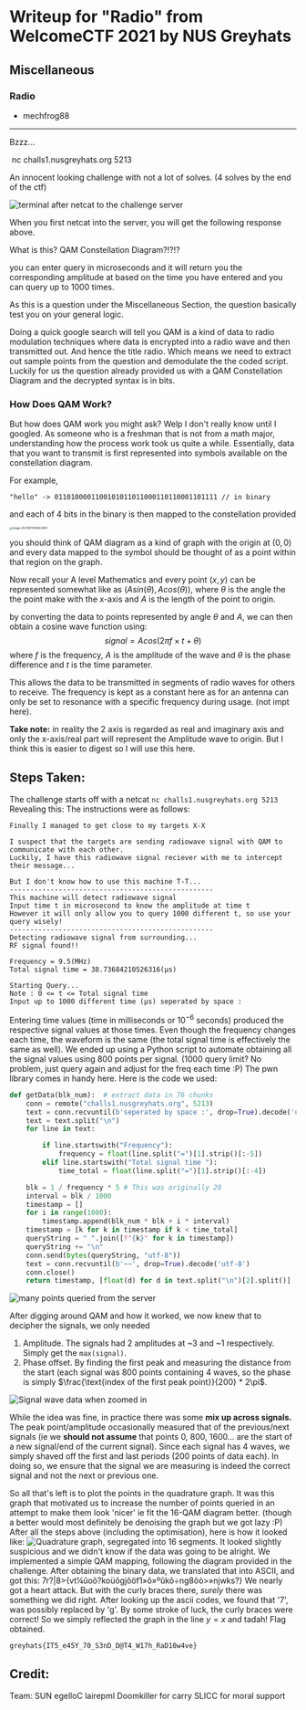 ﻿# Writeup for "Radio" from WelcomeCTF 2021 by NUS Greyhats

## Miscellaneous 

### Radio
- mechfrog88
------

Bzzz...

​    nc challs1.nusgreyhats.org 5213



An innocent looking challenge with not a lot of solves. (4 solves by the end of the ctf)

![terminal after netcat to the challenge server](https://cdn.discordapp.com/attachments/426724533295251458/876423542743400508/image-20210815181905983.png)

When you first netcat into the server, you will get the following response above. 

What is this? QAM Constellation Diagram?!?!? 

you can enter query in microseconds and it will return you the corresponding amplitude at based on the time you have entered and you can query up to 1000 times. 

As this is a question under the Miscellaneous Section, the question basically test you on your general logic. 

Doing a quick google search will tell you QAM is a kind of data to radio modulation techniques  where data is encrypted into a radio wave and then transmitted out. And hence the title radio. Which means we need to extract out sample points from the question and demodulate the the coded script. Luckily for us the question already provided us with a QAM Constellation Diagram and the decrypted syntax is in bits. 

### How Does QAM Work?

But how does QAM work you might ask? Welp I don't really know until I googled. As someone who is a freshman that is not from a math major, understanding how the process work took us quite a while. Essentially, data that you want to transmit is first represented into symbols available on the constellation diagram. 

For example, 

`"hello" -> 0110100001100101011011000110110001101111 // in binary`

and each of 4 bits in the binary is then mapped to the constellation provided 

<img src="https://media.discordapp.net/attachments/426724533295251458/876423575882592286/image-20210815184622469.png" alt="image-20210815184622469" style="zoom:33%;" />

you should think of QAM diagram as a kind of graph with the origin at $(0,0)$​ and every data mapped to the symbol should be thought of as a point within that region on the graph.

Now recall your A level Mathematics and every point $(x,y)$​ can be represented somewhat like as  $(Asin(\theta),Acos(\theta) )$ ​, where $\theta$​​ is the angle the the point make with the x-axis and $A$ is the length of the point to origin.

by converting the data to points represented by angle $\theta$ and $A$, we can then obtain a cosine wave function using: 
$$
signal = Acos(2\pi f \times t + \theta)
$$
where $f$ is the frequency, $A$ is the amplitude of the wave and $\theta$ is the phase difference and $t$ is the time parameter. 

This allows the data to be transmitted in segments of radio waves for others to receive. The frequency is kept as a constant here as for an antenna can only be set to resonance with a specific frequency during usage. (not impt here).

**Take note:** in reality the 2 axis is regarded as real and imaginary axis and only the x-axis/real part will represent the Amplitude wave to origin. But I think this is easier to digest so I will use this here. 

## Steps Taken:
The challenge starts off with a netcat ```nc challs1.nusgreyhats.org 5213```
Revealing this:
The instructions were as follows:

```
Finally I managed to get close to my targets X-X

I suspect that the targets are sending radiowave signal with QAM to communicate with each other.
Luckily, I have this radiowave signal reciever with me to intercept their message...

But I don't know how to use this machine T-T...
--------------------------------------------------
This machine will detect radiowave signal
Input time t in microsecond to know the amplitude at time t
However it will only allow you to query 1000 different t, so use your query wisely!
--------------------------------------------------
Detecting radiowave signal from surrounding...
RF signal found!!

Frequency = 9.5(MHz)
Total signal time = 38.73684210526316(μs)

Starting Query...
Note : 0 <= t <= Total signal time
Input up to 1000 different time (μs) seperated by space :
```
Entering time values (time in milliseconds or $10^{-6}$ seconds) produced the respective signal values at those times. Even though the frequency changes each time, the waveform is the same (the total signal time is effectively the same as well). We ended up using a Python script to automate obtaining all the signal values using 800 points per signal. (1000 query limit? No problem, just query again and adjust for the freq each time :P) The pwn library comes in handy here. Here is the code we used:
```Python
def getData(blk_num):  # extract data in 76 chunks
    conn = remote("challs1.nusgreyhats.org", 5213)
    text = conn.recvuntil(b'seperated by space :', drop=True).decode('utf-8')
    text = text.split("\n")
    for line in text:

        if line.startswith("Frequency"):
            frequency = float(line.split("=")[1].strip()[:-5])
        elif line.startswith("Total signal time "):
            time_total = float(line.split("=")[1].strip()[:-4])

    blk = 1 / frequency * 5 # This was originally 20
    interval = blk / 1000
    timestamp = []
    for i in range(1000):
        timestamp.append(blk_num * blk + i * interval)
    timestamp = [k for k in timestamp if k < time_total]
    queryString = " ".join([f"{k}" for k in timestamp])
    queryString += "\n"
    conn.send(bytes(queryString, "utf-8"))
    text = conn.recvuntil(b'~~', drop=True).decode('utf-8')
    conn.close()
    return timestamp, [float(d) for d in text.split("\n")[2].split()]
```
![many points queried from the server](https://media.discordapp.net/attachments/426724533295251458/876424612534173726/unknown.png?width=740&height=591)

After digging around QAM and how it worked, we now knew that to decipher the signals, we only needed

 1. Amplitude. The signals had 2 amplitudes at ~3 and ~1 respectively. Simply get the `max(signal)`.
 2. Phase offset. By finding the first peak and measuring the distance from the start (each signal was 800 points containing 4 waves, so the phase is simply $\frac{\text{index of the first peak point}}{200} * 2\pi$. 

![Signal wave data when zoomed in](https://media.discordapp.net/attachments/426724533295251458/876424783485603880/unknown.png?width=701&height=592)

While the idea was fine, in practice there was some **mix up across signals.**
The peak point/amplitude occasionally measured that of the previous/next signals (ie we **should not assume** that points 0, 800, 1600... are the start of a new signal/end of the current signal). Since each signal has 4 waves, we simply shaved off the first and last periods (200 points of data each). In doing so, we ensure that the signal we are measuring is indeed the correct signal and not the next or previous one.

So all that's left is to plot the points in the quadrature graph. It was this graph that motivated us to increase the number of points queried in an attempt to make them look 'nicer' ie fit the 16-QAM diagram better. (though a better would most definitely be denoising the graph but we got lazy :P) After all the steps above (including the optimisation), here is how it looked like:
![Quadrature graph, segregated into 16 segments.](https://media.discordapp.net/attachments/426724533295251458/876422859361251348/unknown.png?width=810&height=591)
It looked slightly suspicious and we didn't know if the data was going to be alright. We implemented a simple QAM mapping, following the diagram provided in the challenge. After obtaining the binary data, we translated that into ASCII, and got this:
7r?|8>{vt¼ûoõ?koüõgjõöf1»õ»ºûkõ÷ng8õò>»njwks?}
We nearly got a heart attack. But with the curly braces there,  _surely_ there was something we did right. After looking up the ascii codes, we found that '7',  was possibly replaced by 'g'. By some stroke of luck, the curly braces were correct! So we simply reflected the graph in the line $y=x$​​ and tadah! Flag obtained.

```greyhats{IT5_e45Y_70_S3nD_D@T4_W17h_RaD10w4ve}```

## Credit:
Team: SUN egelloC lairepmI
Doomkiller for carry
SLICC for moral support
